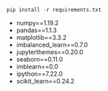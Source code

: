 ```python
pip install -r requirements.txt
```

- numpy==1.19.2
- pandas==1.1.3
- matplotlib==3.3.2
- imbalanced_learn==0.7.0
- jupyterthemes==0.20.0
- seaborn==0.11.0
- imblearn==0.0
- ipython==7.22.0
- scikit_learn==0.24.2
